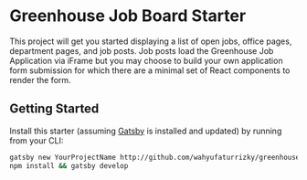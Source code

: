 # Greenhouse Job Board Starter

This project will get you started displaying a list of open jobs, office pages, department pages, and job posts. Job posts load the Greenhouse Job Application via iFrame but you may choose to build your own application form submission for which there are a minimal set of React components to render the form.

## Getting Started

Install this starter (assuming [Gatsby](https://github.com/gatsbyjs/gatsby/) is installed and updated) by running from your CLI:

```sh
gatsby new YourProjectName http://github.com/wahyufaturrizky/greenhouse-job-board-app
npm install && gatsby develop
```
